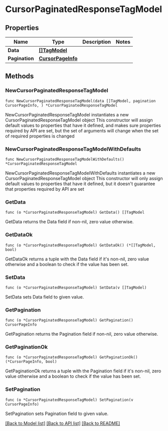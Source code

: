 # CursorPaginatedResponseTagModel

## Properties

Name | Type | Description | Notes
------------ | ------------- | ------------- | -------------
**Data** | [**[]TagModel**](TagModel.md) |  | 
**Pagination** | [**CursorPageInfo**](CursorPageInfo.md) |  | 

## Methods

### NewCursorPaginatedResponseTagModel

`func NewCursorPaginatedResponseTagModel(data []TagModel, pagination CursorPageInfo, ) *CursorPaginatedResponseTagModel`

NewCursorPaginatedResponseTagModel instantiates a new CursorPaginatedResponseTagModel object
This constructor will assign default values to properties that have it defined,
and makes sure properties required by API are set, but the set of arguments
will change when the set of required properties is changed

### NewCursorPaginatedResponseTagModelWithDefaults

`func NewCursorPaginatedResponseTagModelWithDefaults() *CursorPaginatedResponseTagModel`

NewCursorPaginatedResponseTagModelWithDefaults instantiates a new CursorPaginatedResponseTagModel object
This constructor will only assign default values to properties that have it defined,
but it doesn't guarantee that properties required by API are set

### GetData

`func (o *CursorPaginatedResponseTagModel) GetData() []TagModel`

GetData returns the Data field if non-nil, zero value otherwise.

### GetDataOk

`func (o *CursorPaginatedResponseTagModel) GetDataOk() (*[]TagModel, bool)`

GetDataOk returns a tuple with the Data field if it's non-nil, zero value otherwise
and a boolean to check if the value has been set.

### SetData

`func (o *CursorPaginatedResponseTagModel) SetData(v []TagModel)`

SetData sets Data field to given value.


### GetPagination

`func (o *CursorPaginatedResponseTagModel) GetPagination() CursorPageInfo`

GetPagination returns the Pagination field if non-nil, zero value otherwise.

### GetPaginationOk

`func (o *CursorPaginatedResponseTagModel) GetPaginationOk() (*CursorPageInfo, bool)`

GetPaginationOk returns a tuple with the Pagination field if it's non-nil, zero value otherwise
and a boolean to check if the value has been set.

### SetPagination

`func (o *CursorPaginatedResponseTagModel) SetPagination(v CursorPageInfo)`

SetPagination sets Pagination field to given value.



[[Back to Model list]](../README.md#documentation-for-models) [[Back to API list]](../README.md#documentation-for-api-endpoints) [[Back to README]](../README.md)


